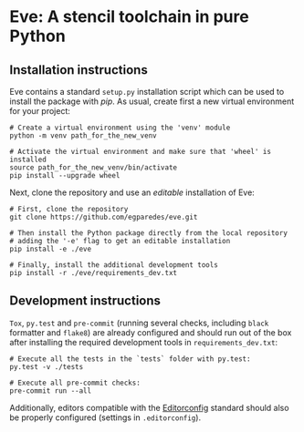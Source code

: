 Eve: A stencil toolchain in pure Python
=======================================

Installation instructions
-------------------------

Eve contains a standard `setup.py` installation script which can be
used to install the package with *pip*. As usual, create first a new
virtual environment for your project:

    # Create a virtual environment using the 'venv' module
    python -m venv path_for_the_new_venv

    # Activate the virtual environment and make sure that 'wheel' is installed
    source path_for_the_new_venv/bin/activate
    pip install --upgrade wheel


Next, clone the repository and use an _editable_ installation of Eve:

    # First, clone the repository
    git clone https://github.com/egparedes/eve.git

    # Then install the Python package directly from the local repository
    # adding the '-e' flag to get an editable installation
    pip install -e ./eve

    # Finally, install the additional development tools
    pip install -r ./eve/requirements_dev.txt


Development instructions
-------------------------

`Tox`, `py.test` and `pre-commit` (running several checks, including `black` formatter and `flake8`) are already configured and should run out of the box after installing the required development tools in `requirements_dev.txt`:

    # Execute all the tests in the `tests` folder with py.test:
    py.test -v ./tests

    # Execute all pre-commit checks:
    pre-commit run --all

Additionally, editors compatible with the [Editorconfig](http://editorconfig.org) standard should also be properly configured (settings in `.editorconfig`).
